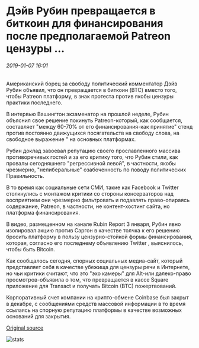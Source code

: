 # Дэйв Рубин превращается в биткоин для финансирования после предполагаемой Patreon цензуры ...

###### 2019-01-07 16:01

Американский борец за свободу политический комментатор Дэйв Рубин объявил, что он превращается в биткоин (BTC) вместо того, чтобы Patreon платформу, в знак протеста против якобы цензуры практики последнего.

В интервью Вашингтон экзаменатор на прошлой неделе, Рубин объяснил свое решение покинуть Patreon-который, как сообщается, составляет "между 60-70% от его финансирования-как принятие" стенд против постоянно движущихся посягательств на свободу слова, на свободное выражение " на основных платформах.

Рубин доклад завоевал репутацию своего прославленного массива противоречивых гостей и за его критику того, что Рубин стили, как провалы сегодняшнего "регрессивной левой", в частности, якобы чрезмерно, "нелиберальные" озабоченность по поводу политических Правильность.

В то время как социальные сети СМИ, такие как Facebook и Twitter столкнулись с монтажом критики со стороны консерваторов над восприятием они чрезмерно фильтровать и подавлять право-опираясь содержание, Patreon, в частности, не контент-хостинг сайта, но платформа финансирования.

В видео, размещенном на канале Rubin Report 3 января, Рубин явно изолировал акцию против Саргон в качестве толчка к его решению бросить платформу в пользу цензурно-стойкой формы финансирования, которая, согласно его последнему объявлению Twitter , выяснилось, чтобы быть Bitcoin.

Как сообщалось сегодня, спорных социальных медиа-сайт, который представляет себя в качестве убежища для цензуры речи в Интернете, но чьи критики считают, что это "эхо камеры" для Alt-или далеко-право просмотров-объявила о том, что превращается в кассе Square приложение для Transact и получать Bitcoin (BTC) пожертвований.

Корпоративный счет компании на крипто-обмене Coinbase был закрыт в декабре, с сообщениями средств массовой информации в то время ссылаясь на спорную репутацию платформы в качестве возможных оснований для закрытия.

[Original source](https://cointelegraph.com/news/dave-rubin-turns-to-bitcoin-for-crowdfunding-after-alleged-patreon-censorship)

![stats](https://c.statcounter.com/11760860/0/a89fa40b/1/ "stats")
